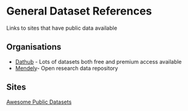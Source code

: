 # General Dataset References
Links to sites that have public data available

## Organisations
* [Dathub](https://datahub.io/docs/about) - Lots of datasets both free and premium access available
* [Mendely](https://data.mendeley.com/)-  Open research data repository

## Sites
[Awesome Public Datasets](https://github.com/awesomedata/awesome-public-datasets)
